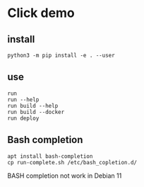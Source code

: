 # Click demo

## install 

    python3 -m pip install -e . --user

## use

    run
    run --help
    run build --help
    run build --docker
    run deploy

## Bash completion 
    
    apt install bash-completion
    cp run-complete.sh /etc/bash_copletion.d/


BASH completion not work in Debian 11    



